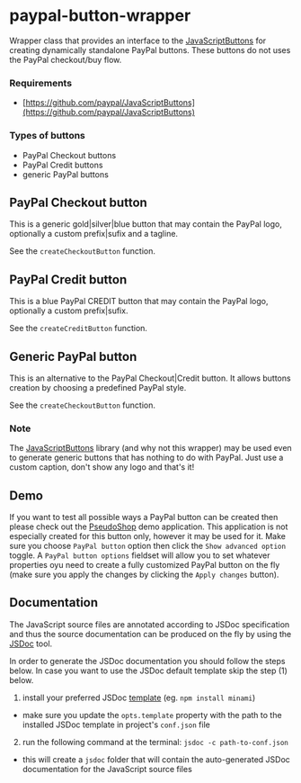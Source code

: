 # paypal-button-wrapper
Wrapper class that provides an interface to the [JavaScriptButtons](https://github.com/paypal/JavaScriptButtons) for creating dynamically standalone PayPal buttons. These buttons do not uses the PayPal checkout/buy flow.

### Requirements
- [https://github.com/paypal/JavaScriptButtons](https://github.com/paypal/JavaScriptButtons)

### Types of buttons
* PayPal Checkout buttons
* PayPal Credit buttons
* generic PayPal buttons

## PayPal Checkout button
This is a generic gold|silver|blue button that may contain the PayPal logo, optionally a custom prefix|sufix and a tagline. 

See the `createCheckoutButton` function.


## PayPal Credit button
This is a blue PayPal CREDIT button that may contain the PayPal logo, optionally a custom prefix|sufix.

See the `createCreditButton` function.


## Generic PayPal button
This is an alternative to the PayPal Checkout|Credit button. It allows buttons creation by choosing a predefined PayPal style.

See the `createCheckoutButton` function.

### Note
The [JavaScriptButtons](https://github.com/paypal/JavaScriptButtons) library (and why not this wrapper) may be used even to generate generic buttons that has nothing to do with PayPal. Just use a custom caption, don't show any logo and that's it!

## Demo

If you want to test all possible ways a PayPal button can be created then please check out the [PseudoShop](http://sandbox.mynixworld.info/pseudoshop/public_html/index.php#extra_options) demo application. This application is not especially created for this button only, however it may be used for it. Make sure you choose `PayPal button` option then click the `Show advanced option` toggle. A `PayPal button options` fieldset will allow you to set whatever properties oyu need to create a fully customized PayPal button on the fly (make sure you apply the changes by clicking the `Apply changes` button). 
## Documentation
The JavaScript source files are annotated according to JSDoc specification and thus the source documentation can be produced on the fly by using the [JSDoc](http://usejsdoc.org) tool.

In order to generate the JSDoc documentation you should follow the steps below. In case you want to use the JSDoc default template skip the step (1) below.

1. install your preferred JSDoc [template](http://bfy.tw/ABvL) (eg. `npm install minami`)
  - make sure you update the `opts.template` property with the path to the installed JSDoc template in project's `conf.json` file
2. run the following command at the terminal: `jsdoc -c path-to-conf.json`  
  - this will create a `jsdoc` folder that will contain the auto-generated JSDoc documentation for the JavaScript source files
   